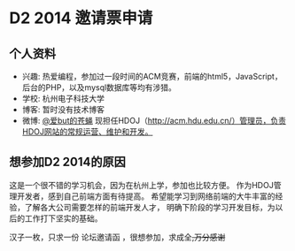 # D2 2014 邀请票申请

## 个人资料

- 兴趣: 热爱编程，参加过一段时间的ACM竞赛，前端的html5，JavaScript，后台的PHP，以及mysql数据库等均有涉猎。
- 学校: 杭州电子科技大学
- 博客: 暂时没有技术博客
- 微博: [@爱but的苍蝇](http://weibo.com/1809706204/) 
现担任HDOJ（http://acm.hdu.edu.cn/）管理员，负责HDOJ网站的常规运营、维护和开发。


## 想参加D2 2014的原因

这是一个很不错的学习机会，因为在杭州上学，参加也比较方便。
作为HDOJ管理开发者，感到自己前端方面有待提高。
希望能学习到网络前端的大牛丰富的经验，了解各大公司需要怎样的前端开发人才，
明确下阶段的学习开发目标，为以后的工作打下坚实的基础。

汉子一枚，只求一份 论坛邀请函 ，很想参加，求成全~~,万分感谢~~
